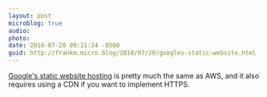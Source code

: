 ```yaml
---
layout: post
microblog: true
audio: 
photo: 
date: 2018-07-20 09:21:24 -0500
guid: http://frankm.micro.blog/2018/07/20/googles-static-website.html
---
```

[Google's static website hosting](https://cloud.google.com/storage/docs/hosting-static-website) is pretty much the same as AWS, and it also requires using a CDN if you want to implement HTTPS.
